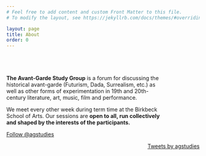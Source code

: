 ```yaml
---
# Feel free to add content and custom Front Matter to this file.
# To modify the layout, see https://jekyllrb.com/docs/themes/#overriding-theme-defaults

layout: page
title: About
order: 0
---
```



<div style="display:block; float:left; width:400px; padding-top:40px">
  <p><b>The Avant-Garde Study Group</b> is a forum for discussing the historical avant-garde (Futurism, Dada, Surrealism, etc.) as well as other forms of experimentation in 19th and 20th-century literature, art, music, film and performance.
  </p>
  <p>We meet every other week during term time at the Birkbeck School of Arts. Our    sessions are <b>open to all, run collectively and shaped by the interests of the participants.</b>
  </p>

<!-- Twitter button -->

  <a href="https://twitter.com/agstudies?ref_src=twsrc%5Etfw" class="twitter-follow-button" data-show-count="true">Follow @agstudies</a><script async src="https://platform.twitter.com/widgets.js" charset="utf-8"></script>
</div>

  <!-- Twitter feed embed -->

  <div style="display:block;float:right">
      <a class="twitter-timeline" data-width="250" data-height="500" data-link-color="#4d8490" href="https://twitter.com/agstudies?ref_src=twsrc%5Etfw">Tweets by agstudies</a> <script async src="https://platform.twitter.com/widgets.js" charset="utf-8"></script>
  </div>
